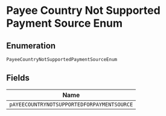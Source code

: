 
# Payee Country Not Supported Payment Source Enum

## Enumeration

`PayeeCountryNotSupportedPaymentSourceEnum`

## Fields

| Name |
|  --- |
| `pAYEECOUNTRYNOTSUPPORTEDFORPAYMENTSOURCE` |

